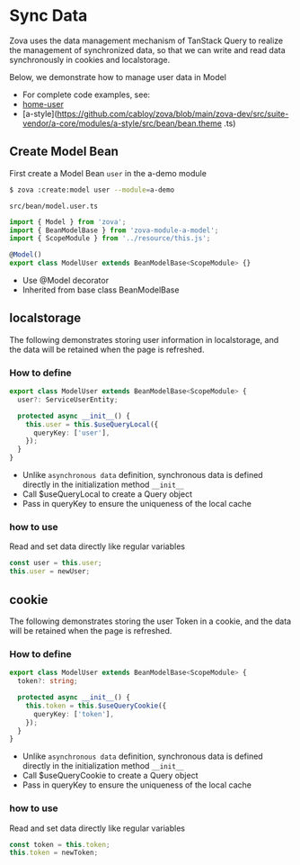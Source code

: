 # Sync Data

Zova uses the data management mechanism of TanStack Query to realize the management of synchronized data, so that we can write and read data synchronously in cookies and localstorage.

Below, we demonstrate how to manage user data in Model

- For complete code examples, see:
- [home-user](https://github.com/cabloy/zova/blob/main/zova-dev/src/suite/a-home/modules/home-user/src/bean/model.user.ts)
- [a-style](https://github.com/cabloy/zova/blob/main/zova-dev/src/suite-vendor/a-core/modules/a-style/src/bean/bean.theme .ts)

## Create Model Bean

First create a Model Bean `user` in the a-demo module

```bash
$ zova :create:model user --module=a-demo
```

`src/bean/model.user.ts`

```typescript
import { Model } from 'zova';
import { BeanModelBase } from 'zova-module-a-model';
import { ScopeModule } from '../resource/this.js';

@Model()
export class ModelUser extends BeanModelBase<ScopeModule> {}
```

- Use @Model decorator
- Inherited from base class BeanModelBase

## localstorage

The following demonstrates storing user information in localstorage, and the data will be retained when the page is refreshed.

### How to define

```typescript
export class ModelUser extends BeanModelBase<ScopeModule> {
  user?: ServiceUserEntity;

  protected async __init__() {
    this.user = this.$useQueryLocal({
      queryKey: ['user'],
    });
  }
}
```

- Unlike `asynchronous data` definition, synchronous data is defined directly in the initialization method `__init__`
- Call $useQueryLocal to create a Query object
- Pass in queryKey to ensure the uniqueness of the local cache

### how to use

Read and set data directly like regular variables

```typescript
const user = this.user;
this.user = newUser;
```

## cookie

The following demonstrates storing the user Token in a cookie, and the data will be retained when the page is refreshed.

### How to define

```typescript
export class ModelUser extends BeanModelBase<ScopeModule> {
  token?: string;

  protected async __init__() {
    this.token = this.$useQueryCookie({
      queryKey: ['token'],
    });
  }
}
```

- Unlike `asynchronous data` definition, synchronous data is defined directly in the initialization method `__init__`
- Call $useQueryCookie to create a Query object
- Pass in queryKey to ensure the uniqueness of the local cache

### how to use

Read and set data directly like regular variables

```typescript
const token = this.token;
this.token = newToken;
```
